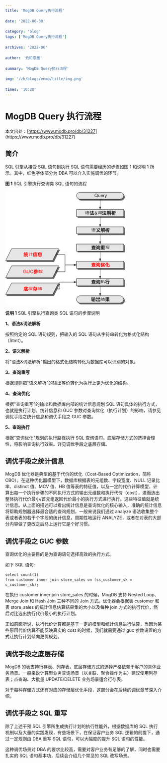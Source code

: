 ```yaml
---
title: 'MogDB Query执行流程'

date: '2022-06-30'

category: 'blog'
tags: ['MogDB Query执行流程']

archives: '2022-06'

author: '云和恩墨'

summary: 'MogDB Query执行流程'

img: '/zh/blogs/enmo/title/img.png'

times: '10:20'
---
```


# MogDB Query 执行流程

本文出处：[https://www.modb.pro/db/31227](https://www.modb.pro/db/31227)

## 简介

SQL 引擎从接受 SQL 语句到执行 SQL 语句需要经历的步骤如图 1 和说明 1 所示。其中，红色字体部分为 DBA 可以介入实施调优的环节。

**图 1** SQL 引擎执行查询类 SQL 语句的流程

<img src='./images/SQL引擎执行查询类SQL语句的流程.png'>

**说明 1** SQL 引擎执行查询类 SQL 语句的步骤说明

**1、语法&词法解析**

按照约定的 SQL 语句规则，把输入的 SQL 语句从字符串转化为格式化结构（Stmt）。

**2、语义解析**

将"语法&词法解析"输出的格式化结构转化为数据库可以识别的对象。

**3、查询重写**

根据规则把"语义解析"的输出等价转化为执行上更为优化的结构。

**4、查询优化**

根据"查询重写"的输出和数据库内部的统计信息规划 SQL 语句具体的执行方式，也就是执行计划。统计信息和 GUC 参数对查询优化（执行计划）的影响，请参见调优手段之统计信息和调优手段之 GUC 参数。

**5、查询执行**

根据"查询优化"规划的执行路径执行 SQL 查询语句。底层存储方式的选择合理性，将影响查询执行效率。详见调优手段之底层存储。

## 调优手段之统计信息

MogDB 优化器是典型的基于代价的优化（Cost-Based Optimization，简称 CBO）。在这种优化器模型下，数据库根据表的元组数、字段宽度、NULL 记录比率、distinct 值、MCV 值、HB 值等表的特征值，以及一定的代价计算模型，计算出每一个执行步骤的不同执行方式的输出元组数和执行代价（cost），进而选出整体执行代价最小/首元组返回代价最小的执行方式进行执行。这些特征值就是统计信息。从上面的描述可以看出统计信息是查询优化的核心输入，准确的统计信息将帮助规划器选择最合适的查询规划，一般来说我们通过 analyze 语法收集整个表或者表的若干个字段的统计信息，周期性地运行 ANALYZE，或者在对表的大部分内容做了更改之后马上运行它是个好习惯。

## 调优手段之 GUC 参数

查询优化的主要目的是为查询语句选择高效的执行方式。

如下 SQL 语句:

```
select count(1)
from customer inner join store_sales on (ss_customer_sk = c_customer_sk);
```

在执行 customer inner join store_sales 的时候，MogDB 支持 Nested Loop、Merge Join 和 Hash Join 三种不同的 Join 方式。优化器会根据表 customer 和表 store_sales 的统计信息估算结果集的大小以及每种 join 方式的执行代价，然后对比选出执行代价最小的执行计划。

正如前面所说，执行代价计算都是基于一定的模型和统计信息进行估算，当因为某些原因代价估算不能反映真实的 cost 的时候，我们就需要通过 guc 参数设置的方式让执行计划倾向更优规划。

## 调优手段之底层存储

MogDB 的表支持行存表、列存表，底层存储方式的选择严格依赖于客户的具体业务场景。一般来说计算型业务查询场景（以关联、聚合操作为主）建议使用列存表；点查询、大批量 UPDATE/DELETE 业务场景适合行存表。

对于每种存储方式还有对应的存储层优化手段，这部分会在后续的调优章节深入介绍。

## 调优手段之 SQL 重写

除了上述干预 SQL 引擎所生成执行计划的执行性能外，根据数据库的 SQL 执行机制以及大量的实践发现，有些场景下，在保证客户业务 SQL 逻辑的前提下，通过一定规则由 DBA 重写 SQL 语句，可以大幅度的提升 SQL 语句的性能。

这种调优场景对 DBA 的要求比较高，需要对客户业务有足够的了解，同时也需要扎实的 SQL 语句基本功，后续会介绍几个常见的 SQL 改写场景。
